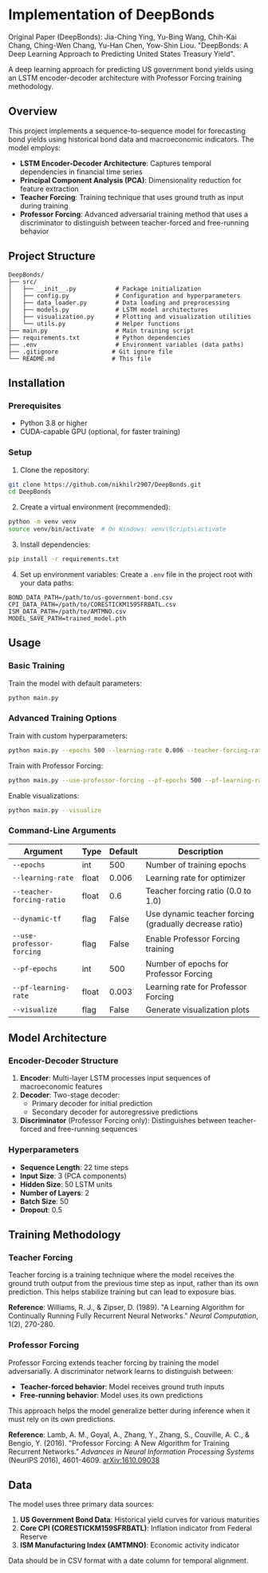 # Implementation of DeepBonds

Original Paper (DeepBonds): Jia-Ching Ying, Yu-Bing Wang, Chih-Kai Chang, Ching-Wen Chang, Yu-Han Chen, Yow-Shin Liou. "DeepBonds: A Deep Learning Approach to Predicting United States Treasury Yield".

A deep learning approach for predicting US government bond yields using an LSTM encoder-decoder architecture with Professor Forcing training methodology.

## Overview

This project implements a sequence-to-sequence model for forecasting bond yields using historical bond data and macroeconomic indicators. The model employs:

- **LSTM Encoder-Decoder Architecture**: Captures temporal dependencies in financial time series
- **Principal Component Analysis (PCA)**: Dimensionality reduction for feature extraction
- **Teacher Forcing**: Training technique that uses ground truth as input during training
- **Professor Forcing**: Advanced adversarial training method that uses a discriminator to distinguish between teacher-forced and free-running behavior

## Project Structure

```
DeepBonds/
├── src/
│   ├── __init__.py           # Package initialization
│   ├── config.py             # Configuration and hyperparameters
│   ├── data_loader.py        # Data loading and preprocessing
│   ├── models.py             # LSTM model architectures
│   ├── visualization.py      # Plotting and visualization utilities
│   └── utils.py              # Helper functions
├── main.py                   # Main training script
├── requirements.txt          # Python dependencies
├── .env                      # Environment variables (data paths)
├── .gitignore               # Git ignore file
└── README.md                # This file
```

## Installation

### Prerequisites

- Python 3.8 or higher
- CUDA-capable GPU (optional, for faster training)

### Setup

1. Clone the repository:
```bash
git clone https://github.com/nikhilr2907/DeepBonds.git
cd DeepBonds
```

2. Create a virtual environment (recommended):
```bash
python -m venv venv
source venv/bin/activate  # On Windows: venv\Scripts\activate
```

3. Install dependencies:
```bash
pip install -r requirements.txt
```

4. Set up environment variables:
Create a `.env` file in the project root with your data paths:
```env
BOND_DATA_PATH=/path/to/us-government-bond.csv
CPI_DATA_PATH=/path/to/CORESTICKM159SFRBATL.csv
ISM_DATA_PATH=/path/to/AMTMNO.csv
MODEL_SAVE_PATH=trained_model.pth
```

## Usage

### Basic Training

Train the model with default parameters:
```bash
python main.py
```

### Advanced Training Options

Train with custom hyperparameters:
```bash
python main.py --epochs 500 --learning-rate 0.006 --teacher-forcing-ratio 0.6
```

Train with Professor Forcing:
```bash
python main.py --use-professor-forcing --pf-epochs 500 --pf-learning-rate 0.003
```

Enable visualizations:
```bash
python main.py --visualize
```

### Command-Line Arguments

| Argument | Type | Default | Description |
|----------|------|---------|-------------|
| `--epochs` | int | 500 | Number of training epochs |
| `--learning-rate` | float | 0.006 | Learning rate for optimizer |
| `--teacher-forcing-ratio` | float | 0.6 | Teacher forcing ratio (0.0 to 1.0) |
| `--dynamic-tf` | flag | False | Use dynamic teacher forcing (gradually decrease ratio) |
| `--use-professor-forcing` | flag | False | Enable Professor Forcing training |
| `--pf-epochs` | int | 500 | Number of epochs for Professor Forcing |
| `--pf-learning-rate` | float | 0.003 | Learning rate for Professor Forcing |
| `--visualize` | flag | False | Generate visualization plots |

## Model Architecture

### Encoder-Decoder Structure

1. **Encoder**: Multi-layer LSTM processes input sequences of macroeconomic features
2. **Decoder**: Two-stage decoder:
   - Primary decoder for initial prediction
   - Secondary decoder for autoregressive predictions
3. **Discriminator** (Professor Forcing only): Distinguishes between teacher-forced and free-running sequences

### Hyperparameters

- **Sequence Length**: 22 time steps
- **Input Size**: 3 (PCA components)
- **Hidden Size**: 50 LSTM units
- **Number of Layers**: 2
- **Batch Size**: 50
- **Dropout**: 0.5

## Training Methodology

### Teacher Forcing

Teacher forcing is a training technique where the model receives the ground truth output from the previous time step as input, rather than its own prediction. This helps stabilize training but can lead to exposure bias.

**Reference**: Williams, R. J., & Zipser, D. (1989). "A Learning Algorithm for Continually Running Fully Recurrent Neural Networks." *Neural Computation*, 1(2), 270-280.

### Professor Forcing

Professor Forcing extends teacher forcing by training the model adversarially. A discriminator network learns to distinguish between:
- **Teacher-forced behavior**: Model receives ground truth inputs
- **Free-running behavior**: Model uses its own predictions

This approach helps the model generalize better during inference when it must rely on its own predictions.

**Reference**: Lamb, A. M., Goyal, A., Zhang, Y., Zhang, S., Couville, A. C., & Bengio, Y. (2016). "Professor Forcing: A New Algorithm for Training Recurrent Networks." *Advances in Neural Information Processing Systems* (NeurIPS 2016), 4601-4609. [arXiv:1610.09038](https://arxiv.org/abs/1610.09038)

## Data

The model uses three primary data sources:

1. **US Government Bond Data**: Historical yield curves for various maturities
2. **Core CPI (CORESTICKM159SFRBATL)**: Inflation indicator from Federal Reserve
3. **ISM Manufacturing Index (AMTMNO)**: Economic activity indicator

Data should be in CSV format with a date column for temporal alignment.





 
